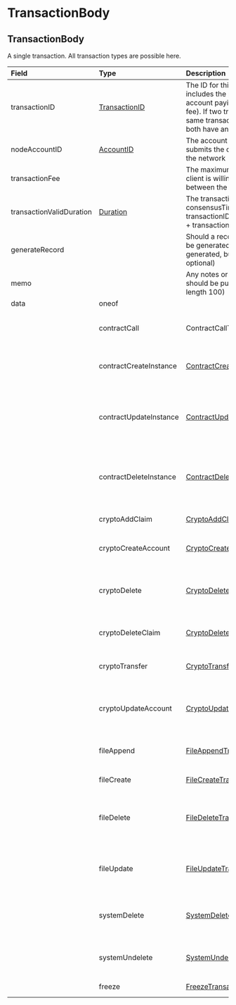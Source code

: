 # TransactionBody

## TransactionBody

A single transaction. All transaction types are possible here.

| Field | Type | Description |  |
| :--- | :--- | :--- | :--- |
| transactionID | [TransactionID](../basic-types/transactionid.md) | The ID for this transaction, which includes the payer's account \(the account paying the transaction fee\). If two transactions have the same transactionID, they won't both have an effect |  |
| nodeAccountID | [AccountID](../basic-types/accountid.md) | The account of the node that submits the client's transaction to the network |  |
| transactionFee |  | The maximum transaction fee the client is willing to pay, which is split between the network and the node |  |
| transactionValidDuration | [Duration](duration.md) | The transaction is invalid if consensusTimestamp &gt; transactionID.transactionValidStart + transactionValidDuration |  |
| generateRecord |  | Should a record of this transaction be generated? \(A receipt is always generated, but the record is optional\) |  |
| memo |  | Any notes or descriptions that should be put into the record \(max length 100\) |  |
| data | oneof |  |  |
|  | contractCall | ContractCallTransactionBody | Contains the call a function of a contract instance |
|  | contractCreateInstance | [ContractCreateTransactionBody](../smart-contracts/contractcreate.md#contractcreatetransactionbody) | Contains the create data a contract instance |
|  | contractUpdateInstance | [ContractUpdateTransactionBody](../smart-contracts/contractupdate.md#contractupdatetransactionbody) | Contains contract modify info such as expiration date for a contract instance |
|  | contractDeleteInstance | [ContractDeleteTransactionBody](../smart-contracts/contractdelete.md#contractdeletetransactionbody) | Delete contract and transfer remaining balance into specified account |
|  | cryptoAddClaim | [CryptoAddClaimTransactionBody](../cryptocurrency-accounts/cryptoaddclaim.md#cryptoaddclaimtransactionbody) | Attach a new claim to an account |
|  | cryptoCreateAccount | [CryptoCreateTransactionBody](../cryptocurrency-accounts/cryptocreate.md#cryptocreatetransactionbody) | Create a new cryptocurrency account |
|  | cryptoDelete | [CryptoDeleteTransactionBody](../cryptocurrency-accounts/cryptodelete.md#cryptodeletetransactionbody) | Delete a cryptocurrency account \(mark as deleted, and transfer hbars out\) |
|  | cryptoDeleteClaim | [CryptoDeleteClaimTransactionBody](../cryptocurrency-accounts/cryptodelete.md#cryptodeletetransactionbody) | Remove a claim from an account |
|  | cryptoTransfer | [CryptoTransferTransactionBody](../cryptocurrency-accounts/cryptotransfer.md#cryptotransfertransactionbody) | Transfer amount between accounts |
|  | cryptoUpdateAccount | [CryptoUpdateTransactionBody](../cryptocurrency-accounts/cryptoupdate.md#cryptoupdatetransactionbody) | Modify information such as the expiration date for an account |
|  | fileAppend | [FileAppendTransactionBody](../file-service/filecreate.md#filecreatetransactionbody) | Add bytes to the end of the contents of a file |
|  | fileCreate | [FileCreateTransactionBody](../file-service/filecreate.md#filecreatetransactionbody) | Create a new file |
|  | fileDelete | [FileDeleteTransactionBody](../file-service/filedelete.md#filedeletetransactionbody) | Delete a file \(remove contents and mark as deleted until it expires\) |
|  | fileUpdate | [FileUpdateTransactionBody](../file-service/fileupdate.md#fileupdatetransactionbody) | Modify information such as the expiration date for a file |
|  | systemDelete | [SystemDeleteTransactionBody](systemdelete.md#systemdeletetransactionbody) | Hedera multisig system deletes a file or smart contract |
|  | systemUndelete | [SystemUndeleteTransactionBody](systemundelete.md#systemundeletetransactionbody) | To undelete an entity deleted by SystemDelete |
|  | freeze | [FreezeTransactionBody](freeze.md#freezetransactionbody) | Freeze the nodes |

